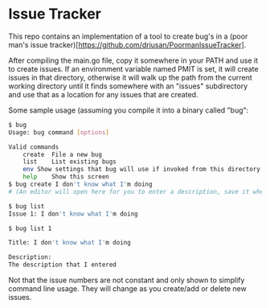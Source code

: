 # Issue Tracker 

This repo contains an implementation of a tool to create
bug's in a (poor man's issue tracker)[https://github.com/driusan/PoormanIssueTracker].

After compiling the main.go file, copy it somewhere in your PATH
and use it to create issues. If an environment variable named PMIT
is set, it will create issues in that directory, otherwise it will
walk up the path from the current working directory until it finds
somewhere with an "issues" subdirectory and use that as a location
for any issues that are created.

Some sample usage (assuming you compile it into a binary called "bug":

```bash
$ bug
Usage: bug command [options]

Valid commands
	create	File a new bug
	list	List existing bugs
	env	Show settings that bug will use if invoked from this directory
	help	Show this screen
$ bug create I don't know what I'm doing
# (An editor will open here for you to enter a description, save it when you're done)

$ bug list
Issue 1: I don't know what I'm doing

$ bug list 1

Title: I don't know what I'm doing

Description:
The description that I entered
```

Not that the issue numbers are not constant and only shown to simplify
command line usage. They will change as you create/add or delete new issues.
